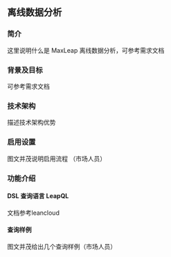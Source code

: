 ## 离线数据分析

### 简介
这里说明什么是 MaxLeap 离线数据分析，可参考需求文档
### 背景及目标
可参考需求文档
### 技术架构
描述技术架构优势
### 启用设置
图文并茂说明启用流程 （市场人员）
### 功能介绍

#### DSL 查询语言 LeapQL
文档参考leancloud

#### 查询样例
图文并茂给出几个查询样例（市场人员）
